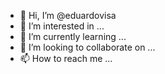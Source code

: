 - 👋 Hi, I’m @eduardovisa
- 👀 I’m interested in ...
- 🌱 I’m currently learning ...
- 💞️ I’m looking to collaborate on ...
- 📫 How to reach me ...

<!---
eduardovisa/eduardovisa is a ✨ special ✨ repository because its `README.md` (this file) appears on your GitHub profile.
You can click the Preview link to take a look at your changes.
--->
